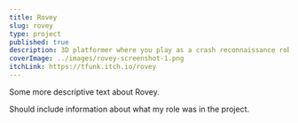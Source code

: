 ```yaml
---
title: Rovey
slug: rovey
type: project
published: true
description: 3D platformer where you play as a crash reconnaissance robot. Uses Unity's built-in render pipeline.
coverImage: ../images/rovey-screenshot-1.png
itchLink: https://tfunk.itch.io/rovey
---
```


Some more descriptive text about Rovey.

Should include information about what my role was in the project.
